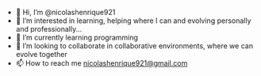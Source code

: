- 👋 Hi, I’m @nicolashenrique921
- 👀 I’m interested in learning, helping where I can and evolving personally and professionally...
- 🌱 I’m currently learning programming
- 💞️ I’m looking to collaborate in collaborative environments, where we can evolve together
- 📫 How to reach me nicolashenrique921@gmail.com 

<!---
nicolashenrique921/nicolashenrique921 is a ✨ special ✨ repository because its `README.md` (this file) appears on your GitHub profile.
You can click the Preview link to take a look at your changes.
--->
